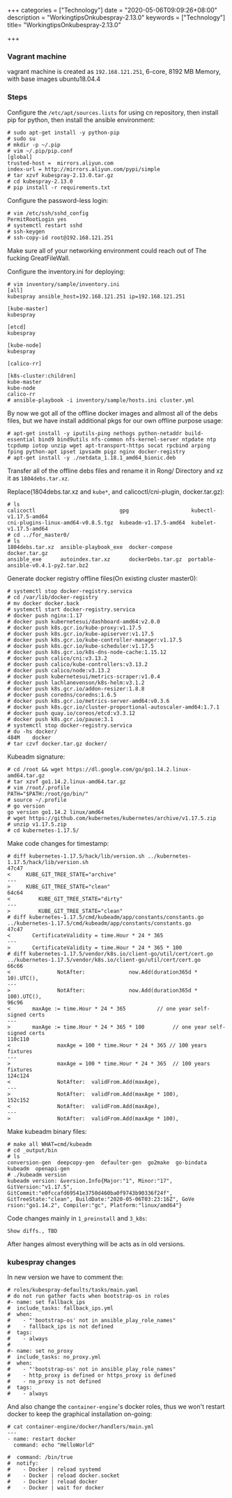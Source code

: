 +++
categories = ["Technology"]
date = "2020-05-06T09:09:26+08:00"
description = "WorkingtipsOnkubespray-2.13.0"
keywords = ["Technology"]
title= "WorkingtipsOnkubespray-2.13.0"

+++
### Vagrant machine
vagrant machine is created as `192.168.121.251`, 6-core, 8192 MB Memory, with base images ubuntu18.04.4    

### Steps
Configure the `/etc/apt/sources.lists` for using cn repository, then install pip for python, then install the ansible environment:    

```
# sudo apt-get install -y python-pip
# sudo su
# mkdir -p ~/.pip
# vim ~/.pip/pip.conf
[global]
trusted-host =  mirrors.aliyun.com
index-url = http://mirrors.aliyun.com/pypi/simple
# tar xzvf kubespray-2.13.0.tar.gz
# cd kubespray-2.13.0
# pip install -r requirements.txt
```
Configure the password-less login:    

```
# vim /etc/ssh/sshd_config
PermitRootLogin yes
# systemctl restart sshd
# ssh-keygen
# ssh-copy-id root@192.168.121.251
```
Make sure all of your networking environment could reach out of The fucking GreatFileWall.   


Configure the inventory.ini for deploying:    

```
# vim inventory/sample/inventory.ini
[all]
kubespray ansible_host=192.168.121.251 ip=192.168.121.251

[kube-master]
kubespray

[etcd]
kubespray

[kube-node]
kubespray

[calico-rr]

[k8s-cluster:children]
kube-master
kube-node
calico-rr
# ansible-playbook -i inventory/sample/hosts.ini cluster.yml
```
By now we got all of the offline docker images and allmost all of the debs files, but we have install additional pkgs for our own offline purpose usage:     

```
# apt-get install -y iputils-ping nethogs python-netaddr build-essential bind9 bind9utils nfs-common nfs-kernel-server ntpdate ntp tcpdump iotop unzip wget apt-transport-https socat rpcbind arping fping python-apt ipset ipvsadm pigz nginx docker-registry
# apt-get install -y ./netdata_1.18.1_amd64_bionic.deb
```
Transfer all of the offline debs files and rename it in Rong/ Directory and xz it as `1804debs.tar.xz`.      

Replace(1804debs.tar.xz and `kube*`, and calicoctl/cni-plugin, docker.tar.gz):    

```
# ls
calicoctl                           gpg                    kubectl-v1.17.5-amd64
cni-plugins-linux-amd64-v0.8.5.tgz  kubeadm-v1.17.5-amd64  kubelet-v1.17.5-amd64
# cd ../for_master0/
# ls
1804debs.tar.xz  ansible-playbook_exe  docker-compose     docker.tar.gz
ansible_exe      autoindex.tar.xz      dockerDebs.tar.gz  portable-ansible-v0.4.1-py2.tar.bz2
```
Generate docker registry offline files(On existing cluster master0):    

```
# systemctl stop docker-registry.servica
# cd /var/lib/docker-registry
# mv docker docker.back
# systemctl start docker-registry.servica
# docker push nginx:1.17
# docker push kubernetesui/dashboard-amd64:v2.0.0
# docker push k8s.gcr.io/kube-proxy:v1.17.5
# docker push k8s.gcr.io/kube-apiserver:v1.17.5
# docker push k8s.gcr.io/kube-controller-manager:v1.17.5
# docker push k8s.gcr.io/kube-scheduler:v1.17.5
# docker push k8s.gcr.io/k8s-dns-node-cache:1.15.12
# docker push calico/cni:v3.13.2
# docker push calico/kube-controllers:v3.13.2
# docker push calico/node:v3.13.2
# docker push kubernetesui/metrics-scraper:v1.0.4
# docker push lachlanevenson/k8s-helm:v3.1.2
# docker push k8s.gcr.io/addon-resizer:1.8.8
# docker push coredns/coredns:1.6.5
# docker push k8s.gcr.io/metrics-server-amd64:v0.3.6
# docker push k8s.gcr.io/cluster-proportional-autoscaler-amd64:1.7.1
# docker push quay.io/coreos/etcd:v3.3.12
# docker push k8s.gcr.io/pause:3.1
# systemctl stop docker-registry.servica
# du -hs docker/
484M	docker
# tar czvf docker.tar.gz docker/
```
Kubeadm signature:    

```
# cd /root && wget https://dl.google.com/go/go1.14.2.linux-amd64.tar.gz
# tar xzvf go1.14.2.linux-amd64.tar.gz
# vim /root/.profile
PATH="$PATH:/root/go/bin/"
# source ~/.profile
# go version
go version go1.14.2 linux/amd64
# wget https://github.com/kubernetes/kubernetes/archive/v1.17.5.zip
# unzip v1.17.5.zip
# cd kubernetes-1.17.5/
```
Make code changes for timestamp:    

```
# diff kubernetes-1.17.5/hack/lib/version.sh ../kubernetes-1.17.5/hack/lib/version.sh 
47c47
<     KUBE_GIT_TREE_STATE="archive"
---
>     KUBE_GIT_TREE_STATE="clean"
64c64
<         KUBE_GIT_TREE_STATE="dirty"
---
>         KUBE_GIT_TREE_STATE="clean"
# diff kubernetes-1.17.5/cmd/kubeadm/app/constants/constants.go ../kubernetes-1.17.5/cmd/kubeadm/app/constants/constants.go
47c47
<       CertificateValidity = time.Hour * 24 * 365
---
>       CertificateValidity = time.Hour * 24 * 365 * 100
# diff kubernetes-1.17.5/vendor/k8s.io/client-go/util/cert/cert.go ../kubernetes-1.17.5/vendor/k8s.io/client-go/util/cert/cert.go
66c66
<               NotAfter:              now.Add(duration365d * 10).UTC(),
---
>               NotAfter:              now.Add(duration365d * 100).UTC(),
96c96
<       maxAge := time.Hour * 24 * 365          // one year self-signed certs
---
>       maxAge := time.Hour * 24 * 365 * 100         // one year self-signed certs
110c110
<               maxAge = 100 * time.Hour * 24 * 365 // 100 years fixtures
---
>               maxAge = 100 * time.Hour * 24 * 365  // 100 years fixtures
124c124
<               NotAfter:  validFrom.Add(maxAge),
---
>               NotAfter:  validFrom.Add(maxAge * 100),
152c152
<               NotAfter:  validFrom.Add(maxAge),
---
>               NotAfter:  validFrom.Add(maxAge * 100),
```
Make kubeadm binary files:    

```
# make all WHAT=cmd/kubeadm
# cd _output/bin
# ls
conversion-gen  deepcopy-gen  defaulter-gen  go2make  go-bindata  kubeadm  openapi-gen
# ./kubeadm version
kubeadm version: &version.Info{Major:"1", Minor:"17", GitVersion:"v1.17.5", GitCommit:"e0fccafd69541e3750d460ba0f9743b90336f24f", GitTreeState:"clean", BuildDate:"2020-05-06T03:23:16Z", GoVe
rsion:"go1.14.2", Compiler:"gc", Platform:"linux/amd64"}
```
Code changes mainly in `1_preinstall` and `3_k8s`:    

```
Show diffs., TBD
```
After hanges almost everything will be acts as in old versions.   

### kubespray changes
In new version we have to comment the:     

```
# roles/kubespray-defaults/tasks/main.yaml
# do not run gather facts when bootstrap-os in roles
#- name: set fallback_ips
#  include_tasks: fallback_ips.yml
#  when:
#    - "'bootstrap-os' not in ansible_play_role_names"
#    - fallback_ips is not defined
#  tags:
#    - always
#
#- name: set no_proxy
#  include_tasks: no_proxy.yml
#  when:
#    - "'bootstrap-os' not in ansible_play_role_names"
#    - http_proxy is defined or https_proxy is defined
#    - no_proxy is not defined
#  tags:
#    - always

```
And also change the `container-engine`'s docker roles, thus we won't restart docker to keep the graphical installation on-going:     

```
# cat container-engine/docker/handlers/main.yml 
---
- name: restart docker
  command: echo "HelloWorld"

#  command: /bin/true
#  notify:
#    - Docker | reload systemd
#    - Docker | reload docker.socket
#    - Docker | reload docker
#    - Docker | wait for docker
```
